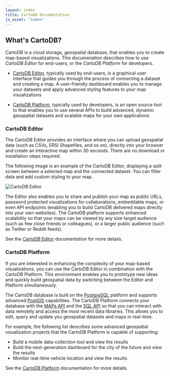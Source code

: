 ```yaml
---
layout: index
title: CartoDB Documentation
js_asset: "index"
---
```


## What's CartoDB?

CartoDB is a cloud storage, geospatial database, that enables you to create map-based visualizations. This documenation describes how to use *CartoDB Editor* for end-users, or the *CartoDB Platform* for developers.  

- [CartoDB Editor](/cartodb-editor.html), typically used by end-users, is a graphical user interface that guides you through the process of connecting a dataset and creating a map.  A user-friendly dashboard enables you to manage your datasets and apply advanced styling features to your map visualizations 

- [CartoDB Platform](/cartodb-platform.html), typically used by developers, is an open source tool to that enables you to use several APIs to build advanced, dynamic geospatial datasets and scalable maps for your own applications

<!-- TODO: link to 'Use cases' and 'Industries' -->
<!-- Writer Note_csobier: I am not sure who wrote the comment above?' -->
<!-- Writer Note_andrewxhill: i do not remember' -->

### CartoDB Editor

The CartoDB Editor provides an interface where you can upload geospatial data (such as CSVs, ERSI Shapefiles, and so on), directly into your browser and create an interactive map within 30 seconds. There are no download or installation steps required.

The following image is an example of the CartoDB Editor, displaying a split screen between a selected map and the connected dataset. You can filter data and add custom styling to your map.

<p class="wrap-border"><img src="/img/layout/cartodb-editor/cartodb-editor.png" alt="CartoDB Editor" /></p>

The Editor also enables you to share and publish your map as public URLs, password protected visualizations for collaborations, embeddable maps, or even API endpoints (enabling you to build CartoDB delivered maps directly into your own websites). The CartoDB platform supports enhanced scalability so that your maps can be viewed by any size target audience (such as few close friends or colleagues), or a larger public audience (such as Twitter or Reddit feeds).

See the [CartoDB Editor](http://docs.cartodb.com/cartodb-editor.html) documentation for more details.

### CartoDB Platform

If you are interested in enhancing the complexity of your map-based visualizations, you can use the CartoDB Editor in combination with the CartoDB Platform. This environment enables you to prototype new ideas and quickly build geospatial data by switching between the Editor and Platform simultaneously.

The CartoDB database is built on the [PostgreSQL](http://www.postgresql.org/docs/9.1/static/) platform and supports advanced [PostGIS](http://postgis.net/docs/manual-2.0/) capabilities. The CartoDB Platform connects your database with the [MAPs API](http://docs.cartodb.com/cartodb-platform/maps-api.html) and the [SQL API](http://docs.cartodb.com/cartodb-platform/sql-api.html) so that you can interact with data remotely and access the most recent data libraries. This allows you to edit, query and update you geospatial datasets and maps in real-time.

For example, the following list describes some advanced geospatial visualization projects that the CartoDB Platform is capable of supporting:

- Build a mobile data-collection tool and view the results
- Build the next-generation dashboard for the city of the future and view the results
- Monitor real-time vehicle location and view the results

See the [CartoDB Platform](http://docs.cartodb.com/cartodb-platform.html) documentation for more details.
